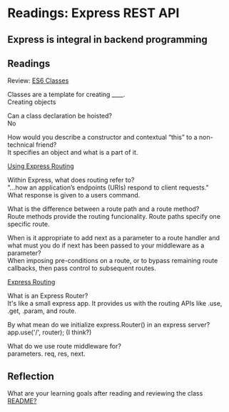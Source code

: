 # Readings: Express REST API

## Express is integral in backend programming

## Readings

Review: [ES6 Classes](https://developer.mozilla.org/en-US/docs/Web/JavaScript/Reference/Classes)

Classes are a template for creating ____.  
Creating objects  

Can a class declaration be hoisted?  
No  

How would you describe a constructor and contextual “this” to a non-technical friend?  
It specifies an object and what is a part of it.  

[Using Express Routing](https://expressjs.com/en/guide/routing.html)

Within Express, what does routing refer to?  
"...how an application’s endpoints (URIs) respond to client requests."  
What response is given to a users command.  

What is the difference between a route path and a route method?  
Route methods provide the routing funcionality.  Route paths specify one specific route.  

When is it appropriate to add next as a parameter to a route handler and what must you do if next has been passed to your middleware as a parameter?  
When imposing pre-conditions on a route, or to bypass remaining route callbacks, then pass control to subsequent routes.  

[Express Routing](https://scotch.io/tutorials/learn-to-use-the-new-router-in-expressjs-4)

What is an Express Router?  
It's like a small express app. It provides us with the routing APIs like .use, .get, .param, and route.  

By what mean do we initialize express.Router() in an express server?  
app.use('/', router); (I think?)  

What do we use route middleware for?  
parameters.  req, res, next.  

## Reflection

What are your learning goals after reading and reviewing the class [README?](https://codefellows.github.io/code-401-javascript-guide/curriculum/class-03/)
